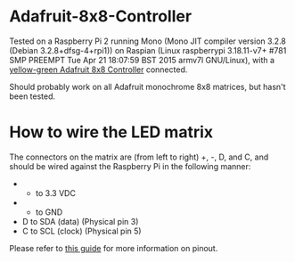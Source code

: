 # Adafruit-8x8-Controller
Tested on a Raspberry Pi 2 running Mono (Mono JIT compiler version 3.2.8 (Debian 3.2.8+dfsg-4+rpi1)) on Raspian (Linux raspberrypi 3.18.11-v7+ #781 SMP PREEMPT Tue Apr 21 18:07:59 BST 2015 armv7l GNU/Linux), with a [yellow-green Adafruit 8x8 Controller](http://www.adafruit.com/products/1051) connected. 

Should probably work on all Adafruit monochrome 8x8 matrices, but hasn't been tested.

# How to wire the LED matrix
The connectors on the matrix are (from left to right) +, -, D, and C, and should be wired against the Raspberry Pi in the following manner:
* + to 3.3 VDC
* - to GND
* D to SDA (data) (Physical pin 3)
* C to SCL (clock) (Physical pin 5)

Please refer to [this guide](http://pi.gadgetoid.com/pinout) for more information on pinout.
